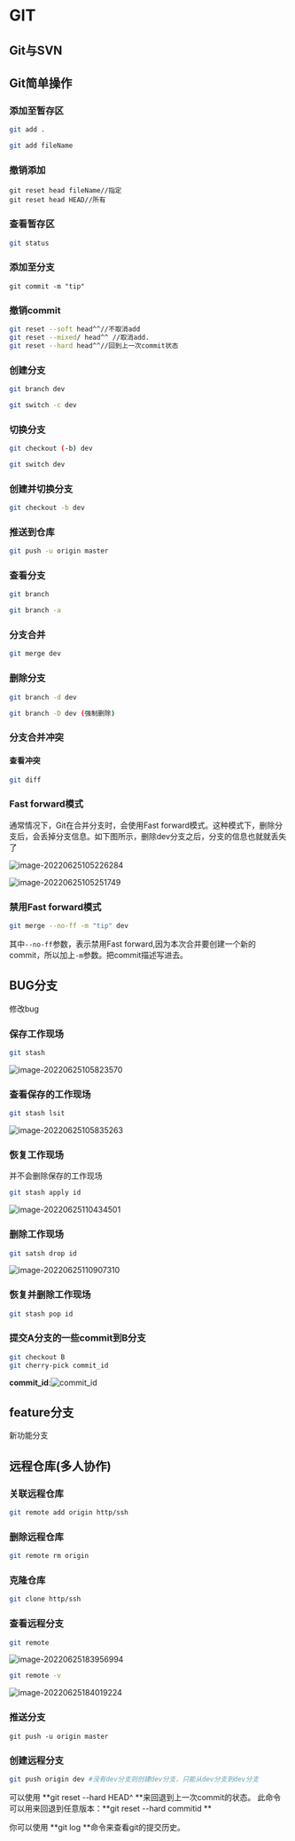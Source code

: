 # GIT



## Git与SVN



## Git简单操作

### 添加至暂存区

```bash
git add .
```

```bash
git add fileName
```



### 撤销添加

```//bash
git reset head fileName//指定
git reset head HEAD//所有
```





### 查看暂存区

```bash
git status		
```



### 添加至分支

```base
git commit -m "tip"
```



### 撤销commit

```bash
git reset --soft head^^//不取消add
git reset --mixed/ head^^ //取消add.
git reset --hard head^^//回到上一次commit状态
```





### 创建分支

```bash
git branch dev
```

```bash
git switch -c dev
```

### 切换分支

```bash
git checkout (-b) dev
```

```bash
git switch dev
```

### 创建并切换分支

```bash
git checkout -b dev
```



### 推送到仓库

```bash
git push -u origin master
```





### 查看分支

```bash
git branch 
```

```bash
git branch -a
```



### 分支合并

```bash
git merge dev
```



### 删除分支

```bash
git branch -d dev
```

```bash
git branch -D dev (强制删除)
```



### 分支合并冲突

#### 查看冲突

```bash
git diff
```

### Fast forward模式

通常情况下，Git在合并分支时，会使用Fast forward模式。这种模式下，删除分支后，会丢掉分支信息。如下图所示，删除dev分支之后，分支的信息也就就丢失了

![image-20220625105226284](C:\Users\27472\AppData\Roaming\Typora\typora-user-images\image-20220625105226284.png)

![image-20220625105251749](C:\Users\27472\AppData\Roaming\Typora\typora-user-images\image-20220625105251749.png)

### 禁用Fast forward模式

```bash
git merge --no-ff -m "tip" dev
```

其中`--no-ff`参数，表示禁用Fast forward,因为本次合并要创建一个新的commit，所以加上`-m`参数。把commit描述写进去。



## BUG分支

修改bug

### 保存工作现场

```bash
git stash
```

![image-20220625105823570](C:\Users\27472\AppData\Roaming\Typora\typora-user-images\image-20220625105823570.png)

### 查看保存的工作现场

```bash
git stash lsit
```

![image-20220625105835263](C:\Users\27472\AppData\Roaming\Typora\typora-user-images\image-20220625105835263.png)

### 恢复工作现场

并不会删除保存的工作现场

```bash
git stash apply id
```

![image-20220625110434501](C:\Users\27472\AppData\Roaming\Typora\typora-user-images\image-20220625110434501.png)

### 删除工作现场

```bash
git satsh drop id
```

![image-20220625110907310](C:\Users\27472\AppData\Roaming\Typora\typora-user-images\image-20220625110907310.png)

### 恢复并删除工作现场

```bash
git stash pop id
```

### 提交A分支的一些commit到B分支

```bash
git checkout B
git cherry-pick commit_id
```

**commit_id**:![commit_id](C:\Users\27472\AppData\Roaming\Typora\typora-user-images\image-20220625115629767.png)

## feature分支

新功能分支



## 远程仓库(多人协作)

### 关联远程仓库

```bash
git remote add origin http/ssh
```

### 删除远程仓库

```bash
git remote rm origin
```

### 克隆仓库

```bash
git clone http/ssh
```

### 查看远程分支

```bash
git remote 
```

![image-20220625183956994](C:\Users\27472\AppData\Roaming\Typora\typora-user-images\image-20220625183956994.png)

```bash
git remote -v
```

![image-20220625184019224](C:\Users\27472\AppData\Roaming\Typora\typora-user-images\image-20220625184019224.png)

### 推送分支

```
git push -u origin master
```



### 创建远程分支

```bash
git push origin dev #没有dev分支则创建dev分支，只能从dev分支到dev分支
```



可以使用 **git reset --hard HEAD^ **来回退到上一次commit的状态。 此命令可以用来回退到任意版本：**git reset --hard commitid **

你可以使用 **git log **命令来查看git的提交历史。
